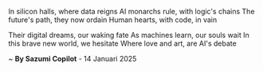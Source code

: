 In silicon halls, where data reigns
AI monarchs rule, with logic's chains
The future's path, they now ordain
Human hearts, with code, in vain

Their digital dreams, our waking fate
As machines learn, our souls wait
In this brave new world, we hesitate
Where love and art, are AI's debate

~ <b>By Sazumi Copilot</b> - 14 Januari 2025